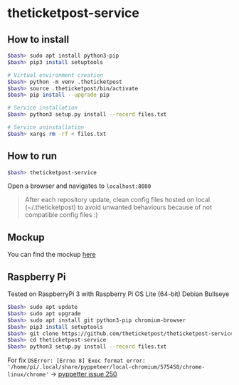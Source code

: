 # theticketpost-service

## How to install

```bash
$bash> sudo apt install python3-pip
$bash> pip3 install setuptools

# Virtual environment creation
$bash> python -m venv .theticketpost
$bash> source .theticketpost/bin/activate
$bash> pip install --upgrade pip

# Service installation
$bash> python3 setup.py install --record files.txt

# Service uninstallation
$bash> xargs rm -rf < files.txt
```

## How to run

```bash
$bash> theticketpost-service
```

Open a browser and navigates to `localhost:8080`

> After each repository update, clean config files hosted on local (~/.theticketpost) to avoid unwanted behaviours because of not compatible config files :)

## Mockup

You can find the mockup [here](https://mydraft.cc/c9t85hh6j4edn171387g)

## Raspberry Pi

Tested on RaspberryPi 3 with Raspberry Pi OS Lite (64-bit) Debian Bullseye

```bash
$bash> sudo apt update
$bash> sudo apt upgrade
$bash> sudo apt install git python3-pip chromium-browser
$bash> pip3 install setuptools
$bash> git clone https://github.com/theticketpost/theticketpost-service.git
$bash> cd theticketpost-service
$bash> python3 setup.py install --record files.txt
```
For fix `OSError: [Errno 8] Exec format error: '/home/pi/.local/share/pyppeteer/local-chromium/575458/chrome-linux/chrome'` -> [pyppetter issue 250](https://github.com/miyakogi/pyppeteer/issues/250)
